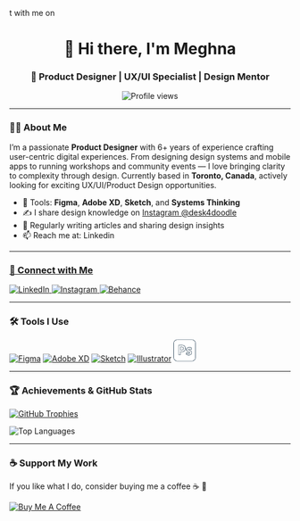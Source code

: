 t with me on <!-- HEADER -->
<h1 align="center">👋 Hi there, I'm Meghna</h1>
<h3 align="center">🎨 Product Designer | UX/UI Specialist | Design Mentor</h3>

<p align="center">
  <img src="https://komarev.com/ghpvc/?username=designwithmeghna&label=Profile%20views&color=0e75b6&style=flat" alt="Profile views" />
</p>

---

### 👩‍💻 About Me
I’m a passionate **Product Designer** with 6+ years of experience crafting user-centric digital experiences. From designing design systems and mobile apps to running workshops and community events — I love bringing clarity to complexity through design. Currently based in **Toronto, Canada**, actively looking for exciting UX/UI/Product Design opportunities.

- 💬 Tools: **Figma**, **Adobe XD**, **Sketch**, and **Systems Thinking**
- ✍️ I share design knowledge on [Instagram @desk4doodle](https://instagram.com/desk4doodle)
- 📝 Regularly writing articles and sharing design insights
- 📫 Reach me at:  Linkedin <a href="https://www.linkedin.com/in/meghna-836642128" target="_blank">

---

### 🤝 Connect with Me

<p align="left">
  <a href="https://www.linkedin.com/in/meghna-836642128" target="_blank">
    <img src="https://raw.githubusercontent.com/rahuldkjain/github-profile-readme-generator/master/src/images/icons/Social/linked-in-alt.svg" alt="LinkedIn" height="30" width="40" />
  </a>
  <a href="https://instagram.com/desk4doodle" target="_blank">
    <img src="https://raw.githubusercontent.com/rahuldkjain/github-profile-readme-generator/master/src/images/icons/Social/instagram.svg" alt="Instagram" height="30" width="40" />
  </a>
  <a href="https://www.behance.net/meghnaaggarwal" target="_blank">
    <img src="https://raw.githubusercontent.com/rahuldkjain/github-profile-readme-generator/master/src/images/icons/Social/behance.svg" alt="Behance" height="30" width="40" />
  </a>
</p>

---

### 🛠️ Tools I Use

<p align="left">
  <a href="https://www.figma.com/" target="_blank"><img src="https://www.vectorlogo.zone/logos/figma/figma-icon.svg" alt="Figma" width="40" height="40"/></a>
  <a href="https://www.adobe.com/products/xd.html" target="_blank"><img src="https://cdn.worldvectorlogo.com/logos/adobe-xd.svg" alt="Adobe XD" width="40" height="40"/></a>
  <a href="https://www.sketch.com/" target="_blank"><img src="https://www.vectorlogo.zone/logos/sketchapp/sketchapp-icon.svg" alt="Sketch" width="40" height="40"/></a>
  <a href="https://www.adobe.com/in/products/illustrator.html" target="_blank"><img src="https://www.vectorlogo.zone/logos/adobe_illustrator/adobe_illustrator-icon.svg" alt="Illustrator" width="40" height="40"/></a>
  <a href="https://www.photoshop.com/en" target="_blank"><img src="https://raw.githubusercontent.com/devicons/devicon/master/icons/photoshop/photoshop-line.svg" alt="Photoshop" width="40" height="40"/></a>
</p>

---

### 🏆 Achievements & GitHub Stats

<p align="left">
  <a href="https://github.com/ryo-ma/github-profile-trophy">
    <img src="https://github-profile-trophy.vercel.app/?username=designwithmeghna&theme=flat&column=3&margin-w=15&margin-h=15" alt="GitHub Trophies" />
  </a>
</p>

<p align="left">
  <img src="https://github-readme-stats.vercel.app/api/top-langs/?username=designwithmeghna&layout=compact&theme=default" alt="Top Languages" />
</p>

---

### ☕ Support My Work

If you like what I do, consider buying me a coffee ☕ 💛

<a href="https://www.buymeacoffee.com/designwithmeghna" target="_blank">
  <img src="https://cdn.buymeacoffee.com/buttons/v2/default-yellow.png" height="50" width="210" alt="Buy Me A Coffee" />
</a>
